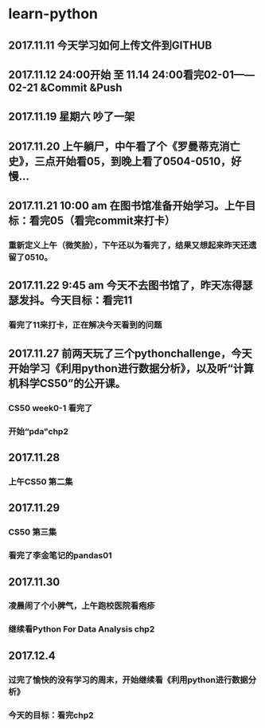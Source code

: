# learn-python

## 2017.11.11 今天学习如何上传文件到GITHUB
## 2017.11.12 24:00开始 至 11.14 24:00看完02-01——02-21 &Commit &Push

## 2017.11.19 星期六 吵了一架
## 2017.11.20 上午躺尸，中午看了个《罗曼蒂克消亡史》，三点开始看05，到晚上看了0504-0510，好慢...

## 2017.11.21  10:00 am 在图书馆准备开始学习。上午目标：看完05（看完commit来打卡）
### 重新定义上午（微笑脸），下午还以为看完了，结果又想起来昨天还遗留了0510。

## 2017.11.22  9:45 am 今天不去图书馆了，昨天冻得瑟瑟发抖。今天目标：看完11
### 看完了11来打卡，正在解决今天看到的问题

## 2017.11.27 前两天玩了三个pythonchallenge，今天开始学习《利用python进行数据分析》，以及听“计算机科学CS50”的公开课。
### CS50 week0-1 看完了
### 开始“pda"chp2

## 2017.11.28  
###  上午CS50 第二集

## 2017.11.29
### CS50 第三集
### 看完了李金笔记的pandas01

## 2017.11.30
### 凌晨闹了个小脾气，上午跑校医院看疱疹
### 继续看Python For Data Analysis chp2

## 2017.12.4
### 过完了愉快的没有学习的周末，开始继续看《利用python进行数据分析》
### 今天的目标：看完chp2

